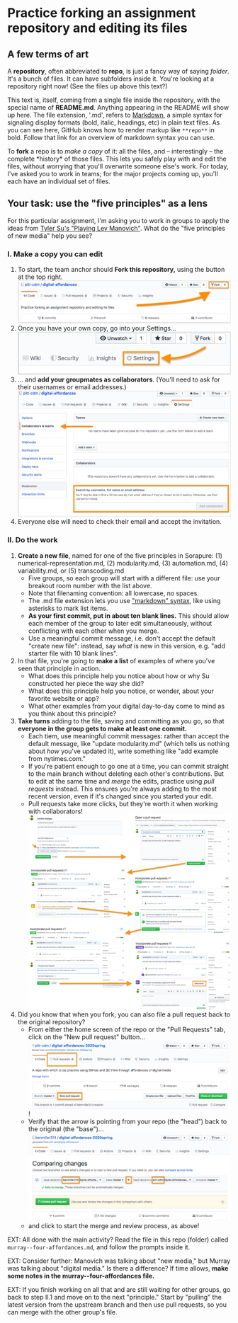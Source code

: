 # Practice forking an assignment repository and editing its files

## A few terms of art
A **repository**, often abbreviated to **repo**, is just a fancy way of saying _folder_. It's a bunch of files. It can have subfolders inside it. You're looking at a repository right now! (See the files up above this text?)

This text is, itself, coming from a single file inside the repository, with the special name of **README.md**. Anything appearing in the README will show up here. The file extension, '.md', refers to [Markdown](https://www.markdownguide.org/basic-syntax/), a simple syntax for signaling display formats (bold, italic, headings, etc) in plain text files. As you can see here, GitHub knows how to render markup like `**repo**` in bold. Follow that link for an overview of markdown syntax you can use.

To **fork** a repo is to _make a copy_ of it: all the files, and – interestingly – the complete \*history\* of those files. This lets you safely play with and edit the files, without worrying that you'll overwrite someone else's work. For today, I've asked you to work in teams; for the major projects coming up, you'll each have an individual set of files.

## Your task: use the "five principles" as a lens
For this particular assignment, I'm asking you to work in groups to apply the ideas from [Tyler Su's "Playing Lev Manovich"](https://tylertsu.com/o/). What do the "five principles of new media" help you see?

### I. Make a copy you can edit
1. To start, the team anchor should **Fork this repository,** using the button at the top right. ![location of fork button in github](img/github-fork-button.png)
2. Once you have your own copy, go into your Settings...  ![location of settings button in github](img/github-settings.png)
3. ... and **add your groupmates as collaborators**. (You'll need to ask for their usernames or email addresses.)![add collaborators, not teams](img/github-add-collaborators.png)
4. Everyone else will need to check their email and accept the invitation.

### II. Do the work
1. **Create a new file**, named for one of the five principles in Sorapure: (1) numerical-representation.md, (2) modularity.md, (3) automation.md, (4) variability.md, or (5) transcoding.md
   - Five groups, so each group will start with a different file: use your breakout room number with the list above.
   - Note that filenaming convention: all lowercase, no spaces.
   - The .md file extension lets you use ["markdown" syntax](https://guides.github.com/features/mastering-markdown/), like using asterisks to mark list items.
   - **As your first commit, put in about ten blank lines.** This should allow each member of the group to later edit simultaneously, without conflicting with each other when you merge.
   - Use a meaningful commit message, i.e. don't accept the default "create new file": instead, say *what* is new in this version, e.g. "add starter file with 10 blank lines".
2. In that file, you're going to **make a list** of examples of where you've seen that principle in action.
   - What does this principle help you notice about how or why Su constructed her piece the way she did?
   - What does this principle help you notice, or wonder, about your favorite website or app?
   - What other examples from your digital day-to-day come to mind as you think about this principle?
3. **Take turns** adding to the file, saving and committing as you go, so that **everyone in the group gets to make at least one commit.**
   - Each tiem, use meaningful commit messages: rather than accept the default message, like "update modularity.md" (which tells us nothing about _how_ you've updated it), write something like "add example from nytimes.com."
   - If you're patient enough to go one at a time, you can commit straight to the main branch without deleting each other's contributions. But to edit at the same time and _merge_ the edits, practice using _pull requests_ instead. This ensures you're always adding to the most recent version, even if it's changed since you started your edit.
   - Pull requests take more clicks, but they're worth it when working with collaborators! ![img/series of screenshots demonstrating the steps of a commit as branch + pull request](img/github-pull-request-sequence-with-arrows.png)
4. Did you know that when you fork, you can also file a pull request back to the original repository?
   - From either the home screen of the repo or the "Pull Requests" tab, click on the "New pull request" button... ![upstream pull request 1](img/github-upstream-pull-request-1.png) !<!-- [upstream pull request 2](github-upstream-pull-request-2.png) -->
   - Verify that the arrow is pointing from your repo (the "head") back to the original (the "base")... ![upstream pull request 3](img/github-upstream-pull-request-3.png)
   - and click to start the merge and review process, as above!

EXT: All done with the main activity? Read the file in this repo (folder) called `murray--four-affordances.md`, and follow the prompts inside it.

EXT: Consider further: Manovich was talking about "new media," but Murray was talking about "digital media." Is there a difference? If time allows, **make some notes in the murray--four-affordances file.**

EXT: If you finish working on all that and are still waiting for other groups, go back to step II.1 and move on to the next "principle." Start by "pulling" the latest version from the upstream branch and then use pull requests, so you can merge with the other group's file.
